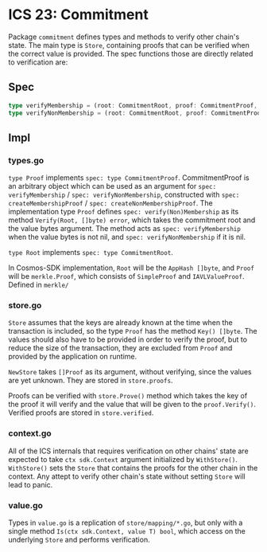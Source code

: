 # ICS 23: Commitment

Package `commitment` defines types and methods to verify other chain's state. The main type is `Store`, containing 
proofs that can be verified when the correct value is provided. The spec functions those are directly related to 
verification are:

## Spec

```typescript
type verifyMembership = (root: CommitmentRoot, proof: CommitmentProof, key: Key, value: Value) => bool
type verifyNonMembership = (root: CommitmentRoot, proof: CommitmentProof, key: Key) => bool
```

## Impl

### types.go

`type Proof` implements `spec: type CommitmentProof`. CommitmentProof is an arbitrary object which can be used as
an argument for `spec: verifyMembership` / `spec: verifyNonMembership`, constructed with `spec: createMembershipProof` / 
`spec: createNonMembershipProof`. The implementation type `Proof` defines `spec: verify(Non)Membership` as its method 
`Verify(Root, []byte) error`, which takes the commitment root and the value bytes argument. The method acts as 
`spec: verifyMembership` when the value bytes is not nil, and `spec: verifyNonMembership` if it is nil.

`type Root` implements `spec: type CommitmentRoot`. 

In Cosmos-SDK implementation, `Root` will be the `AppHash []byte`, and `Proof` will be `merkle.Proof`, which consists
of `SimpleProof` and `IAVLValueProof`. Defined in `merkle/`

### store.go

`Store` assumes that the keys are already known at the time when the transaction is included, so the type `Proof` has
the method `Key() []byte`. The values should also have to be provided in order to verify the proof, but to reduce the
size of the transaction, they are excluded from `Proof` and provided by the application on runtime.

`NewStore` takes `[]Proof` as its argument, without verifying, since the values are yet unknown. They are stored in
`store.proofs`.

Proofs can be verified with `store.Prove()` method which takes the key of the proof it will verify and the value
that will be given to the `proof.Verify()`. Verified proofs are stored in `store.verified`.

### context.go

All of the ICS internals that requires verification on other chains' state are expected to take `ctx sdk.Context`
argument initialized by `WithStore()`. `WithStore()` sets the `Store` that contains the proofs for the other chain
in the context. Any attept to verify other chain's state without setting `Store` will lead to panic.

### value.go

Types in `value.go` is a replication of `store/mapping/*.go`, but only with a single method 
`Is(ctx sdk.Context, value T) bool`, which access on the underlying `Store` and performs verification.
